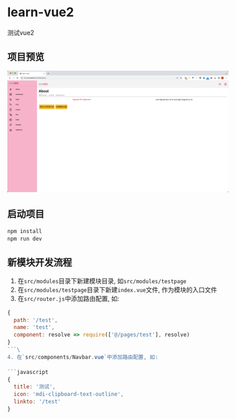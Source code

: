 # learn-vue2

测试vue2

## 项目预览

![preview.png](./preview.png)

## 启动项目
  
  ```bash
  npm install
  npm run dev
  ```

## 新模块开发流程

1. 在`src/modules`目录下新建模块目录, 如`src/modules/testpage`
2. 在`src/modules/testpage`目录下新建`index.vue`文件, 作为模块的入口文件
3. 在`src/router.js`中添加路由配置, 如:

  ```javascript
  {
    path: '/test',
    name: 'test',
    component: resolve => require(['@/pages/test'], resolve)
  }
  ```\
4. 在`src/components/Navbar.vue`中添加路由配置, 如:

  ```javascript
  {
    title: '测试',
    icon: 'mdi-clipboard-text-outline',
    linkto: '/test'
  }
  ```
